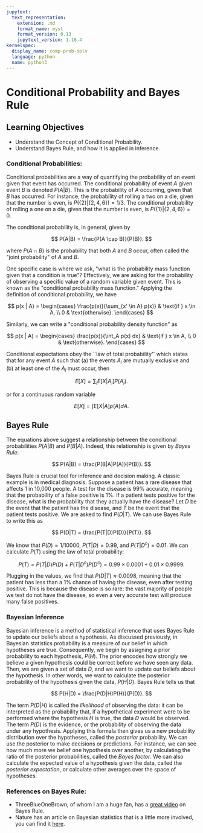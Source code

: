 ```yaml
---
jupytext:
  text_representation:
    extension: .md
    format_name: myst
    format_version: 0.13
    jupytext_version: 1.16.4
kernelspec:
  display_name: comp-prob-solv
  language: python
  name: python3
---
```


# Conditional Probability and Bayes Rule

## Learning Objectives

- Understand the Concept of Conditional Probability.
- Understand Bayes Rule, and how it is applied in inference.

### Conditional Probabilities:

Conditional probabilities are a way of quantifying the probability of an event given that  event has occurred.  The conditional probability of event $A$ given event $B$ is denoted $P(A|B)$.  This is the probability of $A$ occurring, given that $B$ has occurred.  For instance, the probability of rolling a two on a die, given that the number is even, is $P(\{2\}|\{2, 4, 6\}) = 1/3$.  The conditional probability of rolling a one on a die, given that the number is even, is $P(\{1\}|\{2, 4, 6\}) = 0$.

The conditional probability is, in general, given by 

$$
P(A|B) = \frac{P(A \cap B)}{P(B)}.
$$

where $P(A \cap B)$ is the probability that both $A$ and $B$ occur, often called the "joint probability" of $A$ and $B$.

One specific case is where we ask, "what is the probability mass function given that a condition is true"?  Effectively, we are asking for the probability of observing a specific value of a random variable given event.  This is known as the "conditional probability mass function."  Applying the definition of conditional probability, we have

$$
p(x | A) = \begin{cases}
\frac{p(x)}{\sum_{x' \in A} p(x)} & \text{if } x \in A, \\
0 & \text{otherwise}.
\end{cases}
$$

Similarly, we can write a "conditional probability density function" as

$$
p(x | A) = \begin{cases}
\frac{p(x)}{\int_A p(x) dx} & \text{if } x \in A, \\
0 & \text{otherwise}.
\end{cases}
$$

Conditional expectations obey the ``law of total probability'' which states that for any event $A$ such that (a) the events $A_i$ are mutually exclusive and (b) at least one of the $A_i$ must occur, then

$$
E[X] = \sum_{i} E[X|A_i] P(A_i).
$$

or for a continuous random variable

$$
E[X] = \int E[X|A] p(A) dA.
$$

## Bayes Rule

The equations above  suggest a relationship between the conditional probabilities $P(A|B)$ and $P(B|A)$.  Indeed, this relationship is given by *Bayes Rule*:

$$
P(A|B) = \frac{P(B|A)P(A)}{P(B)}.
$$

Bayes Rule is crucial tool for inference and decision making.  A classic example is in medical diagnosis.  Suppose a patient has a rare disease that affects 1 in 10,000 people.  A test for the disease is 99% accurate, meaning that the probability of a false positive is 1%.  If a patient tests positive for the disease, what is the probability that they actually have the disease?  Let $D$ be the event that the patient has the disease, and $T$ be the event that the patient tests positive.  We are asked to find $P(D|T)$.  We can use Bayes Rule to write this as 

$$
P(D|T) = \frac{P(T|D)P(D)}{P(T)}.
$$

We know that $P(D) = 1/10000$, $P(T|D) = 0.99$, and $P(T|D^c) = 0.01$.  We can calculate $P(T)$ using the law of total probability:

$$
P(T) = P(T|D)P(D) + P(T|D^c)P(D^c) = 0.99 \times 0.0001 + 0.01 \times 0.9999.
$$ 

Plugging in the values, we find that $P(D|T) \approx 0.0098$, meaning that the patient has less than a 1\% chance of having the disease, even after testing positive.  This is because the disease is so rare: the vast majority of people we test do not have the disease, so even a very accurate test will produce many false positives. 

### Bayesian Inference

Bayesian inference is a method of statistical inference that uses Bayes Rule to update our beliefs about a hypothesis.  As discussed previously, in Bayesian statistics probability is a measure of our belief in which hypotheses are true.  Consequently, we begin by assigning a prior probability to each hypothesis, $P(H)$.   The prior encodes how strongly we believe a given hypothesis could be correct before we have seen any data.
Then, we are given a set of data $D$, and we want to update our beliefs about the hypothesis.  In other words, we want to calculate the posterior probability of the hypothesis given the data, $P(H|D)$.  Bayes Rule tells us that

$$
P(H|D) = \frac{P(D|H)P(H)}{P(D)}.
$$

The term $P(D|H)$ is called the *likelihood* of observing the data: it can be interpreted as the probability that, if a hypothetical experiment were to be performed where the hypothesis $H$ is true, the data $D$ would be observed.  The term $P(D)$ is the evidence, or the probability of observing the data under any hypothesis.  Applying this formala then gives us a new probability distribution over the hypotheses, called the *posterior* probability.  We can use the posterior to make decisions or predictions.  For instance, we can see how much more we belief one hypothesis over another, by calculating the ratio of the posterior probabilities, called the *Bayes factor*.  We can also calculate the expected value of a hypothesis given the data, called the *posterior expectation*, or calculate other averages over the space of hypotheses.

### References on Bayes Rule:

- ThreeBlueOneBrown, of whom I am a huge fan, has a [great video](https://www.youtube.com/watch?v=HZGCoVF3YvM) on Bayes Rule.
- Nature has an article on Bayesian statistics that is a little more involved, you can find it [here](https://doi.org/10.1038/s43586-020-00001-2).